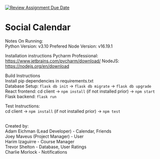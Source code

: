 [![Review Assignment Due Date](https://classroom.github.com/assets/deadline-readme-button-24ddc0f5d75046c5622901739e7c5dd533143b0c8e959d652212380cedb1ea36.svg)](https://classroom.github.com/a/t1dqGhBU)
# Social Calendar

Notes On Running:<br />
Python Version: v3.10
Prefered Node Version: v16.19.1

Installation instructions
Pycharm Professional: https://www.jetbrains.com/pycharm/download/
NodeJS: https://nodejs.org/en/download



Build Instructions <br />
Install pip dependencies in requirements.txt <br />
Database Setup: `flask db init` -> `flask db migrate` -> `flask db upgrade` <br />
React frontend: cd client -> `npm install` (if not installed prior) -> `npm start` <br />
Flask backend: `flask run` <br />

Test Instructions: <br />
cd client -> `npm install` (if not installed prior) -> `npm test` <br />

<br />
Created by: <br />
Adam Eichman (Lead Developer) - Calendar, Friends <br />
Joey Maveus (Project Manager) - User <br />
Harim Izaguirre - Course Manager <br />
Trevor Shelton - Database, User Ratings <br />
Charlie Morlock - Notifications <br />



